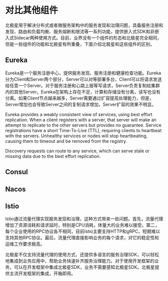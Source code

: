 # 对比其他组件

北极星用于解决分布式或者微服务架构中的服务发现和治理问题，具备服务注册和发现、路由和负载均衡、服务熔断和限流等一系列功能，提供嵌入式SDK和非嵌入式Sidecar两种使用方式。目前，业界没有一个组件的形态和北极星完全相同，但是一些组件的功能和北极星有所重叠，下面介绍北极星和这些组件的区别。

## Eureka

Eureka是一个服务注册中心，提供服务发现、服务注册和健康检查功能。Eureka分为Client和Server两个部分，Server可以对等部署多台，Client可以将请求发送给任意一个Server。对于服务注册和心跳上报等写请求，Server负责复制给集群内的其他Server。Eureka在架构上存在不足，计算和存储没有分离，读写也没有分离。如果Client节点越来越多，Server需要通过扩容提高处理能力，但是，Server增加也会导致Server之间的复制请求增加，Server扩容的效果不明显。

Eureka provides a weakly consistent view of services, using best effort replication.
When a client registers with a server, that server will make an attempt to replicate to the other servers but provides no guarantee.
Service registrations have a short Time-To-Live (TTL), requiring clients to heartbeat with the servers.
Unhealthy services or nodes will stop heartbeating, causing them to timeout and be removed from the registry.

Discovery requests can route to any service, which can serve stale or missing data due to the best effort replication.

## Consul



## Nacos



## Istio

Istio通过流量代理实现服务发现和治理，这种方式带来一些问题。首先，流量代理增加了资源消耗和请求延时，特别是CPU消耗，体量大的业务难以接受。第二，每个企业使用的RPC协议各不相同，目前Istio主要支持HTTP和gRPC，短期难以支持其他RPC协议。最后，流量代理直接影响业务的每个请求，对它的稳定性和运维工作要求极高。

北极星不仅支持流量代理的使用方式，还提供多语言的服务治理SDK，可以轻松地集成到业务应用中，帮助业务快速补齐服务治理能力。对于使用开发框架的业务，可以在开发框架中集成北极星SDK，业务不需要感知北极星SDK。北极星提供主流开发框架的集成，开箱即用。
